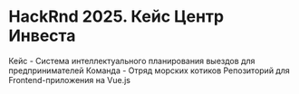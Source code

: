 # HackRnd 2025. Кейс Центр Инвеста 
Кейс - Система интеллектуального планирования выездов для предпринимателей
Команда - Отряд морских котиков
Репозиторий для Frontend-приложения на Vue.js